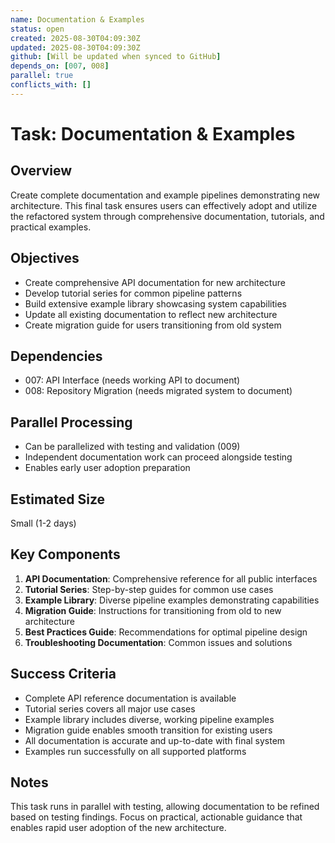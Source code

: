 ```yaml
---
name: Documentation & Examples
status: open
created: 2025-08-30T04:09:30Z
updated: 2025-08-30T04:09:30Z
github: [Will be updated when synced to GitHub]
depends_on: [007, 008]
parallel: true
conflicts_with: []
---
```


# Task: Documentation & Examples

## Overview
Create complete documentation and example pipelines demonstrating new architecture. This final task ensures users can effectively adopt and utilize the refactored system through comprehensive documentation, tutorials, and practical examples.

## Objectives
- Create comprehensive API documentation for new architecture
- Develop tutorial series for common pipeline patterns
- Build extensive example library showcasing system capabilities
- Update all existing documentation to reflect new architecture
- Create migration guide for users transitioning from old system

## Dependencies
- 007: API Interface (needs working API to document)
- 008: Repository Migration (needs migrated system to document)

## Parallel Processing
- Can be parallelized with testing and validation (009)
- Independent documentation work can proceed alongside testing
- Enables early user adoption preparation

## Estimated Size
Small (1-2 days)

## Key Components
1. **API Documentation**: Comprehensive reference for all public interfaces
2. **Tutorial Series**: Step-by-step guides for common use cases
3. **Example Library**: Diverse pipeline examples demonstrating capabilities
4. **Migration Guide**: Instructions for transitioning from old to new architecture
5. **Best Practices Guide**: Recommendations for optimal pipeline design
6. **Troubleshooting Documentation**: Common issues and solutions

## Success Criteria
- Complete API reference documentation is available
- Tutorial series covers all major use cases
- Example library includes diverse, working pipeline examples
- Migration guide enables smooth transition for existing users
- All documentation is accurate and up-to-date with final system
- Examples run successfully on all supported platforms

## Notes
This task runs in parallel with testing, allowing documentation to be refined based on testing findings. Focus on practical, actionable guidance that enables rapid user adoption of the new architecture.